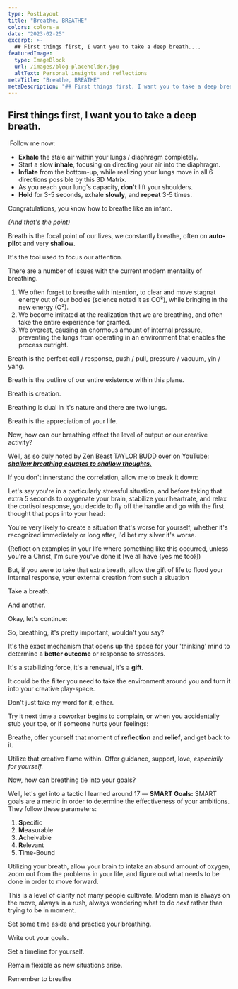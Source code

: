 ```yaml
---
type: PostLayout
title: "Breathe, BREATHE"
colors: colors-a
date: "2023-02-25"
excerpt: >-
  ## First things first, I want you to take a deep breath....
featuredImage:
  type: ImageBlock
  url: /images/blog-placeholder.jpg
  altText: Personal insights and reflections
metaTitle: "Breathe, BREATHE"
metaDescription: "## First things first, I want you to take a deep breath...."
---
```

## First things first, I want you to take a deep breath.
‍
Follow me now:

-   **Exhale** the stale air within your lungs / diaphragm completely.
-   Start a slow **inhale**, focusing on directing your air into the diaphragm.
-   **Inflate** from the bottom-up, while realizing your lungs move in all 6 directions possible by this 3D Matrix.
-   As you reach your lung's capacity, **don't** lift your shoulders.
-   **Hold** for 3-5 seconds, exhale **slowly**, and **repeat** 3-5 times.

Congratulations, you know how to breathe like an infant.

_(And that's the point)_

Breath is the focal point of our lives, we constantly breathe, often on **auto-pilot** and very **shallow**.

It's the tool used to focus our attention.

There are a number of issues with the current modern mentality of breathing.

1.  We often forget to breathe with intention, to clear and move stagnat energy out of our bodies (science noted it as CO²), while bringing in the new energy (O²).
2.  We become irritated at the realization that we are breathing, and often take the entire experience for granted.
3.  We overeat, causing an enormous amount of internal pressure, preventing the lungs from operating in an environment that enables the process outright.

Breath is the perfect call / response, push / pull, pressure / vacuum, yin / yang.

Breath is the outline of our entire existence within this plane.

Breath is creation.

Breathing is dual in it's nature and there are two lungs.

Breath is the appreciation of your life.

Now, how can our breathing effect the level of output or our creative activity?

Well, as so duly noted by Zen Beast TAYLOR BUDD over on YouTube: [**_shallow breathing equates to shallow thoughts._**](https://www.youtube.com/watch?v=6axzNcl4SnI)

If you don't innerstand the correlation, allow me to break it down:

Let's say you're in a particularly stressful situation, and before taking that extra 5 seconds to oxygenate your brain, stabilize your heartrate, and relax the cortisol response, you decide to fly off the handle and go with the first thought that pops into your head:

You're very likely to create a situation that's worse for yourself, whether it's recognized immediately or long after, I'd bet my silver it's worse.

(Reflect on examples in your life where something like this occurred, unless you're a Christ, I'm sure you've done it [we all have {yes me too}])

But, if you were to take that extra breath, allow the gift of life to flood your internal response, your external creation from such a situation

Take a breath.

And another.

‍Okay, let's continue:

So, breathing, it's pretty important, wouldn't you say?

It's the exact mechanism that opens up the space for your 'thinking' mind to determine a **better outcome** or response to stressors.

It's a stabilizing force, it's a renewal, it's a **gift**.

It could be the filter you need to take the environment around you and turn it into your creative play-space.

Don't just take my word for it, either.

Try it next time a coworker begins to complain, or when you accidentally stub your toe, or if someone hurts your feelings:

Breathe, offer yourself that moment of **reflection** and **relief**, and get back to it.

Utilize that creative flame within. Offer guidance, support, love, _especially for yourself._

Now, how can breathing tie into your goals?

Well, let's get into a tactic I learned around 17 — **SMART Goals:**
SMART goals are a metric in order to determine the effectiveness of your ambitions. They follow these parameters:

1.  **S**pecific
2.  **M**easurable
3.  **A**cheivable
4.  **R**elevant
5.  **T**ime-Bound

Utilizing your breath, allow your brain to intake an absurd amount of oxygen, zoom out from the problems in your life, and figure out what needs to be done in order to move forward.

This is a level of clarity not many people cultivate. Modern man is always on the move, always in a rush, always wondering what to do _next_ rather than trying to **be** in moment.

Set some time aside and practice your breathing.

Write out your goals.

Set a timeline for yourself.

Remain flexible as new situations arise.

Remember to breathe